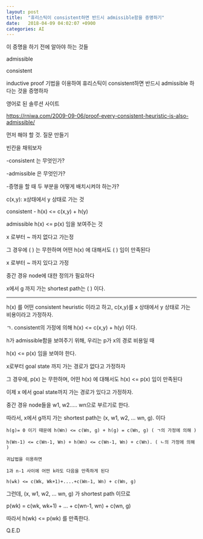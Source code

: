 ```yaml
---
layout: post
title:  "휴리스틱이 consistent하면 반드시 admissible함을 증명하기"
date:   2018-04-09 04:02:07 +0900
categories: AI 
---
```


이 증명을 하기 전에 알아야 하는 것들

admissible 

consistent

inductive proof 기법을 이용하여 휴리스틱이 consistent하면 반드시 admissible 하다는 것을 증명하자

영어로 된 솔루션 사이트

https://rniwa.com/2009-09-06/proof-every-consistent-heuristic-is-also-admissible/

먼저 해야 할 것. 질문 만들기  

빈칸을 채워보자 

-consistent 는 무엇인가?

-admissible 은 무엇인가?

-증명을 할 때 두 부분을 어떻게 배치시켜야 하는가?

c(x,y): x상태에서 y 상태로 가는 것

consistent - h(x) <= c(x,y) + h(y)

admissible h(x) <= p(x) 임을 보여주는 것

x 로부터 ~ 까지 없다고 가는정

그 경우에 ( ) 는 무한하며 어떤 h(x) 에 대해서도 (        ) 임이 만족된다

x 로부터 ~ 까지 있다고 가정

중간 경유 node에 대한 정의가 필요하다

x에서 g 까지 가는 shortest path는  (                     ) 이다.

---------------------------------------------------------------------------------------------------------------------------

h(x) 를 어떤  consistent heuristic 이라고 하고, c(x,y)를 
x 상태에서 y 상태로 가는 비용이라고 가정하자.

ㄱ. consistent의 가정에 의해 h(x) <= c(x,y) + h(y) 이다.

h가 admissible함을 보여주기 위해, 우리는 p가 x의 경로 비용일 때

h(x) <= p(x) 임을 보여야 한다.

x로부터 goal state 까지 가는 경로가 없다고 가정하자

그 경우에, p(x) 는 무한하며, 어떤 h(x) 에 대해서도 h(x) <= p(x) 임이 만족된다

이제 x 에서 goal state까지 가는 경로가 있다고 가정하자.

중간 경유 node들을 w1, w2..... wn으로 부르기로 한다.

따라서, x에서 g까지 가는 shortest path는 (x, w1, w2, ... wn, g). 이다

    h(g)= 0 이기 때문에 h(Wn) <= c(Wn, g) + h(g) = c(Wn, g) ( ㄱ의 가정에 의해 )

    h(Wn-1) <= c(Wn-1, Wn) + h(Wn) <= c(Wn-1, Wn) + c(Wn). ( ㄴ의 가정에 의해  )

    귀납법을 이용하면

    1과 n-1 사이에 어떤 k라도 다음을 만족하게 된다

    h(wk) <= c(Wk, Wk+1)+....+c(Wn-1, Wn) + c(Wn, g)

그런데, (x, w1, w2, ... wn, g) 가 shortest path 이므로

p(wk) =  c(wk, wk+1) + ... + c(wn-1, wn) + c(wn, g)

따라서 h(wk) <= p(wk) 를 만족한다.

Q.E.D
